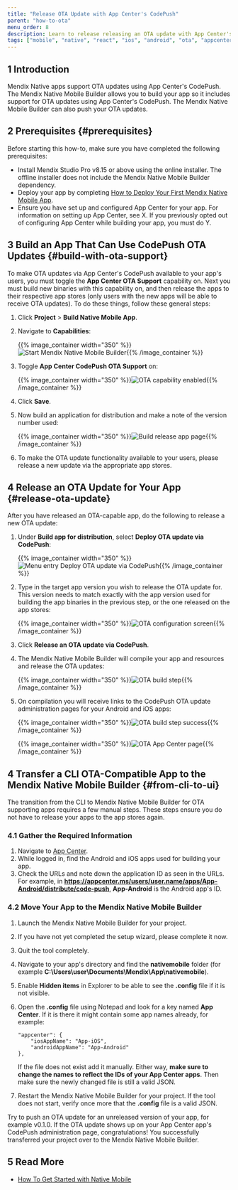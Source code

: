 ```yaml
---
title: "Release OTA Update with App Center's CodePush"
parent: "how-to-ota"
menu_order: 8
description: Learn to release releasing an OTA update with App Center's CodePush.
tags: ["mobile", "native", "react", "ios", "android", "ota", "appcenter"]
---
```


## 1 Introduction

Mendix Native apps support OTA updates using App Center's CodePush. The Mendix Native Mobile Builder allows you to build your app so it includes support for OTA updates using App Center's CodePush. The Mendix Native Mobile Builder can also push your OTA updates. 

## 2 Prerequisites {#prerequisites}

Before starting this how-to, make sure you have completed the following prerequisites:

* Install Mendix Studio Pro v8.15 or above using the online installer. The offline installer does not include the Mendix Native Mobile Builder dependency.
* Deploy your app by completing [How to Deploy Your First Mendix Native Mobile App](deploying-native-app).
* Ensure you have set up and configured App Center for your app. For information on setting up App Center, see X. If you previously opted out of configuring App Center while building your app, you must do Y.

## 3 Build an App That Can Use CodePush OTA Updates {#build-with-ota-support}

To make OTA updates via App Center's CodePush available to your app's users, you must toggle the **App Center OTA Support** capability on. Next you must build new binaries with this capability on, and then release the apps to their respective app stores (only users with the new apps will be able to receive OTA updates). To do these things, follow these general steps:

1. Click **Project** > **Build Native Mobile App**.
1.  Navigate to **Capabilities**: 

    {{% image_container width="350" %}}![Start Mendix Native Mobile Builder](attachments/nbui/advanced-capabilities.png){{% /image_container %}}

1.  Toggle **App Center CodePush OTA Support** on: 

    {{% image_container width="350" %}}![OTA capability enabled](attachments/nbui/advanced-capabilities-ota.png){{% /image_container %}}

1. Click **Save**.
1.  Now build an application for distribution and make a note of the version number used: 

    {{% image_container width="350" %}}![Build release app page](attachments/nbui/build-release-app-for-ota.png){{% /image_container %}}

1. To make the OTA update functionality available to your users, please release a new update via the appropriate app stores. 

## 4 Release an OTA Update for Your App {#release-ota-update} 

After you have released an OTA-capable app, do the following to release a new OTA update:

1.  Under **Build app for distribution**, select **Deploy OTA update via CodePush**:

    {{% image_container width="350" %}}![Menu entry Deploy OTA update via CodePush](attachments/nbui/advanced-ota-menu.png){{% /image_container %}}

1.  Type in the target app version you wish to release the OTA update for. This version needs to match exactly with the app version used for building the app binaries in the previous step, or the one released on the app stores:

    {{% image_container width="350" %}}![OTA configuration screen](attachments/nbui/advanced-ota-configuration.png){{% /image_container %}}

1. Click **Release an OTA update via CodePush**.
1.  The Mendix Native Mobile Builder will compile your app and resources and release the OTA updates:

    {{% image_container width="350" %}}![OTA build step](attachments/nbui/advanced-ota-building.png){{% /image_container %}}

1.  On compilation you will receive links to the CodePush OTA update administration pages for your Android and iOS apps:

    {{% image_container width="350" %}}![OTA build step success](attachments/nbui/advanced-ota-success.png){{% /image_container %}}

    {{% image_container width="350" %}}![OTA App Center page](attachments/nbui/advanced-ota-appcenter-page.png){{% /image_container %}}

## 4 Transfer a CLI OTA-Compatible App to the Mendix Native Mobile Builder {#from-cli-to-ui}

The transition from the CLI to Mendix Native Mobile Builder for OTA supporting apps requires a few manual steps. These steps ensure you do not have to release your apps to the app stores again. 

### 4.1 Gather the Required Information 

1. Navigate to [App Center](https://appcenter.ms).
1. While logged in, find the Android and iOS apps used for building your app.
1. Check the URLs and note down the application ID as seen in the URLs. For example, in **https://appcenter.ms/users/user.name/apps/App-Android/distribute/code-push**, **App-Android** is the Android app's ID. 

### 4.2 Move Your App to the Mendix Native Mobile Builder

1. Launch the Mendix Native Mobile Builder for your project.
1. If you have not yet completed the setup wizard, please complete it now.
1. Quit the tool completely. 
1. Navigate to your app's directory and find the **nativemobile** folder (for example **C:\Users\user\Documents\Mendix\App\nativemobile**).
1. Enable **Hidden items** in Explorer to be able to see the **.config** file if it is not visible. 
1.  Open the **.config** file using Notepad and look for a key named **App Center**. If it is there it might contain some app names already, for example: 

    ```  
    "appcenter": {
        "iosAppName": "App-iOS",
        "androidAppName": "App-Android"
    },
    ```
    
    If the file does not exist add it manually. Either way, **make sure to change the names to reflect the IDs of your App Center apps**. Then make sure the newly changed file is still a valid JSON.
    
1. Restart the Mendix Native Mobile Builder for your project. If the tool does not start, verify once more that the **.config** file is a valid JSON.

Try to push an OTA update for an unreleased version of your app, for example v0.1.0. If the OTA update shows up on your App Center app's CodePush administration page, congratulations! You successfully transferred your project over to the Mendix Native Mobile Builder.

## 5 Read More

* [How To Get Started with Native Mobile](/howto/mobile/getting-started-with-native-mobile)
